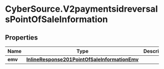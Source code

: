 # CyberSource.V2paymentsidreversalsPointOfSaleInformation

## Properties
Name | Type | Description | Notes
------------ | ------------- | ------------- | -------------
**emv** | [**InlineResponse201PointOfSaleInformationEmv**](InlineResponse201PointOfSaleInformationEmv.md) |  | [optional] 


